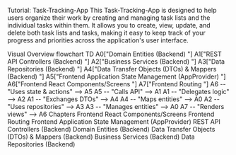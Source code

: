 Tutorial: Task-Tracking-App
This Task-Tracking-App is designed to help users organize their work by creating and managing task lists and the individual tasks within them. It allows you to create, view, update, and delete both task lists and tasks, making it easy to keep track of your progress and priorities across the application's user interface.

Visual Overview
flowchart TD
    A0["Domain Entities (Backend)
"]
    A1["REST API Controllers (Backend)
"]
    A2["Business Services (Backend)
"]
    A3["Data Repositories (Backend)
"]
    A4["Data Transfer Objects (DTOs) & Mappers (Backend)
"]
    A5["Frontend Application State Management (AppProvider)
"]
    A6["Frontend React Components/Screens
"]
    A7["Frontend Routing
"]
    A6 -- "Uses state & actions" --> A5
    A5 -- "Calls API" --> A1
    A1 -- "Delegates logic" --> A2
    A1 -- "Exchanges DTOs" --> A4
    A4 -- "Maps entities" --> A0
    A2 -- "Uses repositories" --> A3
    A3 -- "Manages entities" --> A0
    A7 -- "Renders views" --> A6
Chapters
Frontend React Components/Screens
Frontend Routing
Frontend Application State Management (AppProvider)
REST API Controllers (Backend)
Domain Entities (Backend)
Data Transfer Objects (DTOs) & Mappers (Backend)
Business Services (Backend)
Data Repositories (Backend)
